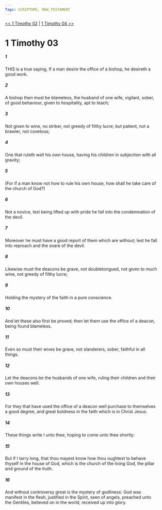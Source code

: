 ```yaml
---
Tags: SCRIPTURE, NEW_TESTAMENT
---
```


[<< 1 Timothy 02](NEW_TESTAMENT/15_1_Timothy/1_Timothy_02.md) | [1 Timothy 04 >>](NEW_TESTAMENT/15_1_Timothy/1_Timothy_04.md)

# 1 Timothy 03

##### 1

THIS is a true saying, If a man desire the office of a bishop, he desireth a good work.

##### 2

A bishop then must be blameless, the husband of one wife, vigilant, sober, of good behaviour, given to hospitality, apt to teach;

##### 3

Not given to wine, no striker, not greedy of filthy lucre; but patient, not a brawler, not covetous;

##### 4

One that ruleth well his own house, having his children in subjection with all gravity;

##### 5

(For if a man know not how to rule his own house, how shall he take care of the church of God?)

##### 6

Not a novice, lest being lifted up with pride he fall into the condemnation of the devil.

##### 7

Moreover he must have a good report of them which are without; lest he fall into reproach and the snare of the devil.

##### 8

Likewise must the deacons be grave, not doubletongued, not given to much wine, not greedy of filthy lucre;

##### 9

Holding the mystery of the faith in a pure conscience.

##### 10

And let these also first be proved; then let them use the office of a deacon, being found blameless.

##### 11

Even so must their wives be grave, not slanderers, sober, faithful in all things.

##### 12

Let the deacons be the husbands of one wife, ruling their children and their own houses well.

##### 13

For they that have used the office of a deacon well purchase to themselves a good degree, and great boldness in the faith which is in Christ Jesus.

##### 14

These things write I unto thee, hoping to come unto thee shortly:

##### 15

But if I tarry long, that thou mayest know how thou oughtest to behave thyself in the house of God, which is the church of the living God, the pillar and ground of the truth.

##### 16

And without controversy great is the mystery of godliness: God was manifest in the flesh, justified in the Spirit, seen of angels, preached unto the Gentiles, believed on in the world, received up into glory.
